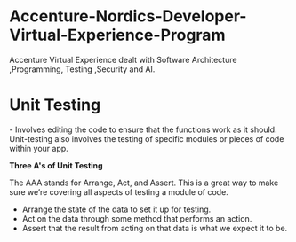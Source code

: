 # Accenture-Nordics-Developer-Virtual-Experience-Program
Accenture Virtual Experience  dealt with Software Architecture ,Programming, Testing ,Security and AI.

<h1>Unit Testing</h1>
- Involves editing the code to ensure that the functions work as it should. Unit-testing also involves the testing of specific modules or pieces of code within your app.

**Three A's of Unit Testing**

The AAA stands for Arrange, Act, and Assert. This is a great way to make sure we’re covering all aspects of testing a module of code.
- Arrange the state of the data to set it up for testing.
- Act on the data through some method that performs an action.
- Assert that the result from acting on that data is what we expect it to be.
